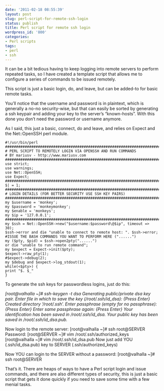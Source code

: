 ```yaml
---
date: '2011-02-18 08:55:39'
layout: post
slug: perl-script-for-remote-ssh-login
status: publish
title: Perl script for remote ssh login
wordpress_id: '800'
categories:
- Perl scripts
tags:
- perl
- ssh
---
```


It can be a bit tedious having to keep logging into remote servers to perform repeated tasks, so I have created a template script that allows me to configure a series of commands to be issued remotely.

This script is just a basic login, do, and leave, but can be added-to for basic remote tasks.

You’ll notice that the username and password is in plaintext, which is generally a no-no security-wise, but that can easily be sorted by generating a ssh keypair and adding your key to the server’s “known-hosts”. With this done you don’t need the password or username anymore.

As I said, this just a basic, connect, do and leave, and relies on Expect and the Net::OpenSSH perl module.


    
    #!/usr/bin/perl
    #######################################################################
    # PERL SCRIPT TO REMOTELY LOGIN VIA OPENSSH AND RUN COMMANDS
    # BY mariusv - http://www.mariusv.com
    #######################################################################
    use strict;
    use warnings;
    use Net::OpenSSH;
    use Expect;
    #######################################################################
    $| = 1;
    #######################################################################
    # LOGIN DETAILS (FOR BETTER SECURITY USE SSH KEY PAIRS)
    #######################################################################
    my $username = 'monkey';
    my $password = 'monkeymonkey';
    my $enable = 'monkeys';
    my $ip = '127.0.0.1';
    #######################################################################
    my $ssh = Net::OpenSSH->new("$username:$password\@$ip", timeout => 30);
    $ssh->error and die "unable to connect to remote host: ". $ssh->error;
    #ISSUE THE BASH COMMANDS YOU WANT TO PERFORM HERE ("......")
    my ($pty, $pid) = $ssh->open2pty("......")
    or die "unable to run remote command";
    my $expect = Expect->init($pty);
    $expect->raw_pty(1);
    #$expect->debug(2);
    my $debug and $expect->log_stdout(1);
    while(<$pty>) {
    print "$. $_"
    }



To generate the ssh keys for passwordless logins, just do this:

_[root@valhalla ~]# ssh-keygen -t dsa
Generating public/private dsa key pair.
Enter file in which to save the key (/root/.ssh/id_dsa): {Press Enter}
Created directory ‘/root/.ssh’.
Enter passphrase (empty for no passphrase): {Press Enter}
Enter same passphrase again: {Press Enter}
Your identification has been saved in /root/.ssh/id_dsa.
Your public key has been saved in /root/.ssh/id_dsa.pub._

Now login to the remote server:
[root@valhalla ~]# ssh root@SERVER
Password:
[root@SERVER ~]# vim /root/.ssh/authorized_keys
[root@valhalla ~]# vim /root/.ssh/id_dsa.pub
Now just add YOU (.ssh/id_dsa.pub) key to SERVER (.ssh/authorized_keys)

Now YOU can login to the SERVER without a password:
[root@valhalla ~]# ssh root@SERVER

That’s it. There are heaps of ways to have a Perl script login and issue commands, and there are also different types of security, this is just a basic script that gets it done quickly if you need to save some time with a few menial tasks.
